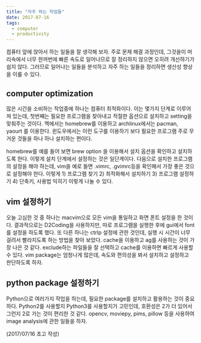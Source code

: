 ```yaml
---
title: "자주 하는 작업들"
date: 2017-07-16
tags: 
  - computer
  - productivity
---
```


컴퓨터 앞에 앉아서 하는 일들을 잘 생각해 보자. 주로 문제 해결 과정인데, 그것을이 머리속에서 너무 한꺼번에 빠른 속도로 일어나므로 잘 정리하지 않으면 오히려 개선하기가 쉽지 않다. 그러므로 일어나는 일들을 분석하고 자주 하는 일들을 정리하면 생산성 향상을 이룰 수 있다.

## computer optimization

많은 시간을 소비하는 작업중에 하나는 컴퓨터 최적화이다. 이는 몇가지 단계로 이루어져 있는데, 첫번째는 필요한 프로그램을 찾아내고 적절한 옵션으로 설치하고 setting을 맞춰주는 것이다. 맥에서는 homebrew를 이용하고 archlinux에서는 pacman, yaourt 를 이용한다. 윈도우에서는 이런 도구를 이용하기 보다 필요한 프로그램 주로 무거운 것들을 하나 하나 설치하는 편이다.

homebrew를 예를 들어 보면 brew option <package>을 이용해서 설치 옵션을 확인하고 설치하도록 한다. 이렇게 설치 단계에서 설정하는 것은 일단계이다. 다음으로 설치한 프로그램의 설정을 해야 하는데, vim을 예로 들면 .vimrc, .gvimrc등을 확인해서 가장 좋은 것으로 설정해야 한다. 이렇게 1) 프로그램 찾기 2) 최적화해서 설치하기 3) 프로그램 설정하기 4) 단축키, 사용법 익히기 이렇게 나눌 수 있다.

## vim 설정하기

오늘 고심한 것 중 하나는 macvim으로 모든 vim을 통일하고 화면 폰트 설정을 한 것이다. 결과적으로는 D2Coding을 사용하지만, 따로 프로그램을 실행한 후에 gui에서 font를 설정을 하도록 했다. 또 다른 하나는 ctrlp 설정에 관한 것인데, 실행 시 시간이 너무 걸려서 빨라지도록 하는 방법을 찾아 보았다. cache을 이용하고 ag를 사용하는 것이 가장 나은 것 같다. exclude하는 파일들을 잘 선택하고 cache를 이용하면 빠르게 사용할 수 있다. vim package는 엄청나게 많은데, 속도와 편의성을 봐서 설치하고 설정하고 판단하도록 하자.

## python package 설정하기

Python으로 여러가지 작업을 하는데, 필요한 package를 설치하고 활용하는 것이 중요하다. Python2를 사용할지 Python3를 사용할지가 고민인데, 호환성은 2가 더 있어서 그런지 2로 가는 것이 편리한 것 같다. opencv, moviepy, pims, pillow 등을 사용하여 image analysis에 관한 일들을 하자.

(2017/07/16 초고 작성)
